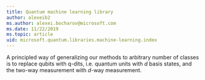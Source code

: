 ```yaml
---
title: Quantum machine learning library
author: alexeib2
ms.author: alexei.bocharov@microsoft.com
ms.date: 11/22/2019
ms.topic: article
uid: microsoft.quantum.libraries.machine-learning.index
---
```

A principled way of generalizing our methods to arbitrary number of classes is to replace qubits with q-dits, i.e. quantum units with $d$ basis states, and the two-way measurement with $d$-way measurement.